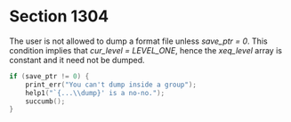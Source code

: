 # Section 1304

The user is not allowed to dump a format file unless *save_ptr = 0*.
This condition implies that *cur_level = LEVEL_ONE*, hence the *xeq_level* array is constant and it need not be dumped.

```c << If dumping is not allowed, abort >>=
if (save_ptr != 0) {
    print_err("You can't dump inside a group");
    help1("`{...\\dump}' is a no-no.");
    succumb();
}
```
